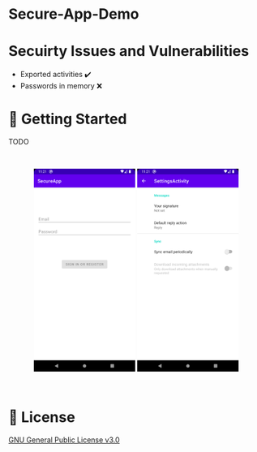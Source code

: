 ﻿# Secure-App-Demo

# Secuirty Issues and Vulnerabilities 
- Exported activities ✔️
- Passwords in memory ❌

# 💪 Getting Started
TODO

<br>
<p align="center">
  <img src="/assets/login.png" width="200" />
  <img src="/assets/settings.png" width="200" />
</p>
<br>



# 📜 License
[GNU General Public License v3.0](https://choosealicense.com/licenses/gpl-3.0/)
